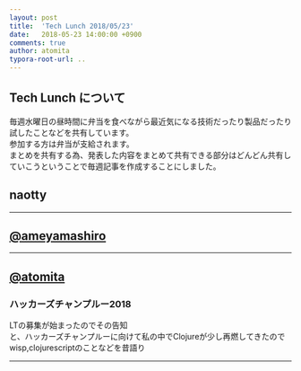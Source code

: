 ```yaml
---
layout: post
title:  'Tech Lunch 2018/05/23'
date:   2018-05-23 14:00:00 +0900
comments: true
author: atomita
typora-root-url: ..
---
```


## Tech Lunch について

毎週水曜日の昼時間に弁当を食べながら最近気になる技術だったり製品だったり試したことなどを共有しています。  
参加する方は弁当が支給されます。  
まとめを共有する為、発表した内容をまとめて共有できる部分はどんどん共有していこうということで毎週記事を作成することにしました。  

## naotty


----

## [@ameyamashiro](https://github.com/ameyamashiro)


----

## [@atomita](https://github.com/atomita)

### ハッカーズチャンプルー2018
LTの募集が始まったのでその告知  
と、ハッカーズチャンプルーに向けて私の中でClojureが少し再燃してきたのでwisp,clojurescriptのことなどを昔語り

----
